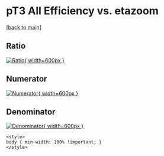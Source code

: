 # pT3 All Efficiency vs. etazoom

[[back to main](./)]



## Ratio

[![Ratio](../mtv/var/pT3_0_eff_etazoom.png){ width=600px }](../mtv/var/pT3_0_eff_etazoom.pdf)

## Numerator

[![Numerator](../mtv/num/pT3_0_eff_etazoom_num.png){ width=600px }](../mtv/num/pT3_0_eff_etazoom_num.pdf)

## Denominator

[![Denominator](../mtv/den/pT3_0_eff_etazoom_den.png){ width=600px }](../mtv/den/pT3_0_eff_etazoom_den.pdf)


``` {=html}
<style>
body { min-width: 100% !important; }
</style>
```
